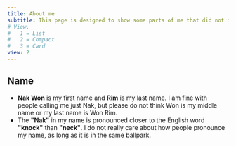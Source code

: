 ```yaml
---
title: About me
subtitle: This page is designed to show some parts of me that did not make it to the front page
# View.
#   1 = List
#   2 = Compact
#   3 = Card
view: 2
---
```

## Name
* **Nak Won** is my first name and **Rim** is my last name. I am fine with people calling me just Nak, but please do not think Won is my middle name or my last name is Won Rim.
* The **"Nak"** in my name is pronounced closer to the English word **"knock"** than **"neck"**. I do not really care about how people pronounce my name, as long as it is in the same ballpark.
